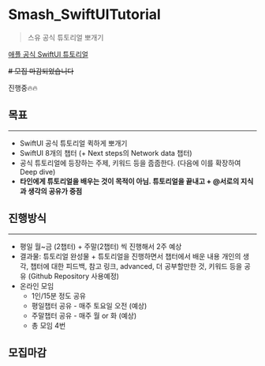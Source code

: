 # Smash_SwiftUITutorial

> 스유 공식 튜토리얼 뽀개기

[애플 공식 SwiftUI 튜토리얼](https://developer.apple.com/tutorials/swiftui)

~~# 모집 마감되었습니다~~

진행중🔥🔥

## 목표
---
- SwiftUI 공식 튜토리얼 퀵하게 뽀개기
- SwiftUI 8개의 챕터 (+ Next steps의 Network data 챕터)
- 공식 튜토리얼에 등장하는 주제, 키워드 등을 줍줍한다. (다음에 이를 확장하여 Deep dive)
- **타인에게 튜토리얼을 배우는 것이 목적이 아님. 튜토리얼을 끝내고 + @서로의 지식과 생각의 공유가 중점**

## 진행방식
---
- 평일 월~금 (2챕터) + 주말(2챕터) 씩 진행해서 2주 예상
- 결과물: 튜토리얼 완성물 + 튜토리얼을 진행하면서 챕터에서 배운 내용 개인의 생각, 챕터에 대한 피드백, 참고 링크, advanced, 더 공부할만한 것, 키워드 등을 공유 (Github Repository 사용예정)
- 온라인 모임
  - 1인/15분 정도 공유
  - 평일챕터 공유 - 매주 토요일 오전 (예상)
  - 주말챕터 공유 - 매주 월 or 화 (예상)
  - 총 모임 4번

## 모집마감
